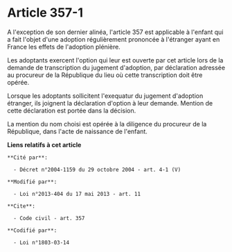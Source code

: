 # Article 357-1

A l'exception de son dernier alinéa, l'article 357 est applicable à l'enfant qui a fait l'objet d'une adoption régulièrement
prononcée à l'étranger ayant en France les effets de l'adoption plénière. 

Les adoptants exercent l'option qui leur est ouverte par cet article lors de la demande de transcription du jugement
d'adoption, par déclaration adressée au procureur de la République du lieu où cette transcription doit être opérée. 

Lorsque les adoptants sollicitent l'exequatur du jugement d'adoption étranger, ils joignent la déclaration d'option à leur
demande. Mention de cette déclaration est portée dans la décision. 

La mention du nom choisi est opérée à la diligence du procureur de la République, dans l'acte de naissance de l'enfant.

**Liens relatifs à cet article**

	**Cité par**:

	  - Décret n°2004-1159 du 29 octobre 2004 - art. 4-1 (V)

	**Modifié par**:

	  - Loi n°2013-404 du 17 mai 2013 - art. 11

	**Cite**:

	  - Code civil - art. 357

	**Codifié par**:

	  - Loi n°1803-03-14
